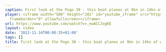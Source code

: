 ```yaml
---
caption: First look at the Pogo 30 - this boat planes at 9kn in 14kn of wind (!)
player: <iframe width="500" height="281" id="youtube_iframe" src="https://www.youtube.com/embed/_ewACCJogKE?feature=oembed&amp;enablejsapi=1&amp;origin=https://safe.txmblr.com&amp;wmode=opaque"
  frameborder="0" allowfullscreen></iframe>
url: https://www.youtube.com/watch?v=_ewACCJogKE
layout: video
date: '2013-11-14T00:00:35+01:00'
tags: []
title: First look at the Pogo 30 - this boat planes at 9kn in 14kn of wind (!)
---
```

